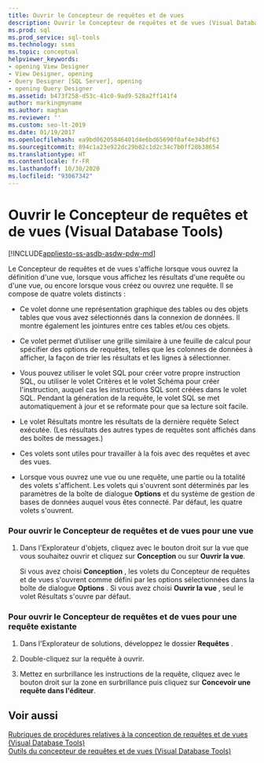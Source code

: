 ```yaml
---
title: Ouvrir le Concepteur de requêtes et de vues
description: Ouvrir le Concepteur de requêtes et de vues (Visual Database Tools)
ms.prod: sql
ms.prod_service: sql-tools
ms.technology: ssms
ms.topic: conceptual
helpviewer_keywords:
- opening View Designer
- View Designer, opening
- Query Designer [SQL Server], opening
- opening Query Designer
ms.assetid: b473f258-d53c-41c0-9ad9-528a2ff141f4
author: markingmyname
ms.author: maghan
ms.reviewer: ''
ms.custom: seo-lt-2019
ms.date: 01/19/2017
ms.openlocfilehash: ea9bd06205846401d4e6bd65690f0af4e34bdf63
ms.sourcegitcommit: 894c1a23e922dc29b82c1d2c34c7b0ff28b38654
ms.translationtype: HT
ms.contentlocale: fr-FR
ms.lasthandoff: 10/30/2020
ms.locfileid: "93067342"
---
```

# <a name="open-the-query-and-view-designer-visual-database-tools"></a>Ouvrir le Concepteur de requêtes et de vues (Visual Database Tools)

[!INCLUDE[appliesto-ss-asdb-asdw-pdw-md](../../includes/applies-to-version/sql-asdb.md)]

Le Concepteur de requêtes et de vues s'affiche lorsque vous ouvrez la définition d'une vue, lorsque vous affichez les résultats d'une requête ou d'une vue, ou encore lorsque vous créez ou ouvrez une requête. Il se compose de quatre volets distincts :  
  
-   Ce volet donne une représentation graphique des tables ou des objets tables que vous avez sélectionnés dans la connexion de données. Il montre également les jointures entre ces tables et/ou ces objets.  
  
-   Ce volet permet d’utiliser une grille similaire à une feuille de calcul pour spécifier des options de requêtes, telles que les colonnes de données à afficher, la façon de trier les résultats et les lignes à sélectionner.  
  
-   Vous pouvez utiliser le volet SQL pour créer votre propre instruction SQL, ou utiliser le volet Critères et le volet Schéma pour créer l'instruction, auquel cas les instructions SQL sont créées dans le volet SQL. Pendant la génération de la requête, le volet SQL se met automatiquement à jour et se reformate pour que sa lecture soit facile.  
  
-   Le volet Résultats montre les résultats de la dernière requête Select exécutée. (Les résultats des autres types de requêtes sont affichés dans des boîtes de messages.)  
  
-   Ces volets sont utiles pour travailler à la fois avec des requêtes et avec des vues.  
  
-   Lorsque vous ouvrez une vue ou une requête, une partie ou la totalité des volets s'affichent. Les volets qui s'ouvrent sont déterminés par les paramètres de la boîte de dialogue **Options** et du système de gestion de bases de données auquel vous êtes connecté. Par défaut, les quatre volets s'ouvrent.  
  
### <a name="to-open-the-query-and-view-designer-for-a-view"></a>Pour ouvrir le Concepteur de requêtes et de vues pour une vue  
  
1.  Dans l'Explorateur d'objets, cliquez avec le bouton droit sur la vue que vous souhaitez ouvrir et cliquez sur **Conception** ou sur **Ouvrir la vue**.  
  
    Si vous avez choisi **Conception** , les volets du Concepteur de requêtes et de vues s'ouvrent comme défini par les options sélectionnées dans la boîte de dialogue **Options** . Si vous avez choisi **Ouvrir la vue** , seul le volet Résultats s'ouvre par défaut.  
  
### <a name="to-open-the-query-and-view-designer-for-an-existing-query"></a>Pour ouvrir le Concepteur de requêtes et de vues pour une requête existante  
  
1.  Dans l'Explorateur de solutions, développez le dossier **Requêtes** .  
  
2.  Double-cliquez sur la requête à ouvrir.  
  
3.  Mettez en surbrillance les instructions de la requête, cliquez avec le bouton droit sur la zone en surbrillance puis cliquez sur **Concevoir une requête dans l'éditeur**.  
  
## <a name="see-also"></a>Voir aussi  
[Rubriques de procédures relatives à la conception de requêtes et de vues &#40;Visual Database Tools&#41;](../../ssms/visual-db-tools/design-queries-and-views-how-to-topics-visual-database-tools.md)  
[Outils du concepteur de requêtes et de vues &#40;Visual Database Tools&#41;](../../ssms/visual-db-tools/query-and-view-designer-tools-visual-database-tools.md)  
  
